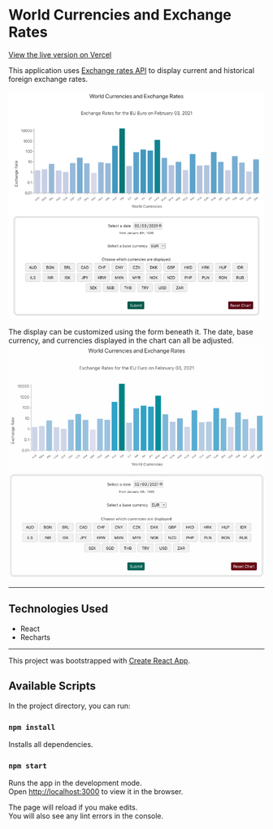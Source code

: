 # World Currencies and Exchange Rates

[View the live version on Vercel](https://currency-exchange-rates-sarahbanashek.vercel.app/)

This application uses [Exchange rates API](https://exchangerate.host/) to display current and historical foreign exchange rates.  

![Chart Display Feb 3, 2021](img/fullPage.png)

The display can be customized using the form beneath it. The date, base currency, and currencies displayed in the chart can all be adjusted.  
![Customizing the Chart](img/exchange-rates.gif)

---

## Technologies Used
- React
- Recharts

---

This project was bootstrapped with [Create React App](https://github.com/facebook/create-react-app).

## Available Scripts

In the project directory, you can run:

### `npm install`
Installs all dependencies.

### `npm start`

Runs the app in the development mode.\
Open [http://localhost:3000](http://localhost:3000) to view it in the browser.

The page will reload if you make edits.\
You will also see any lint errors in the console.
